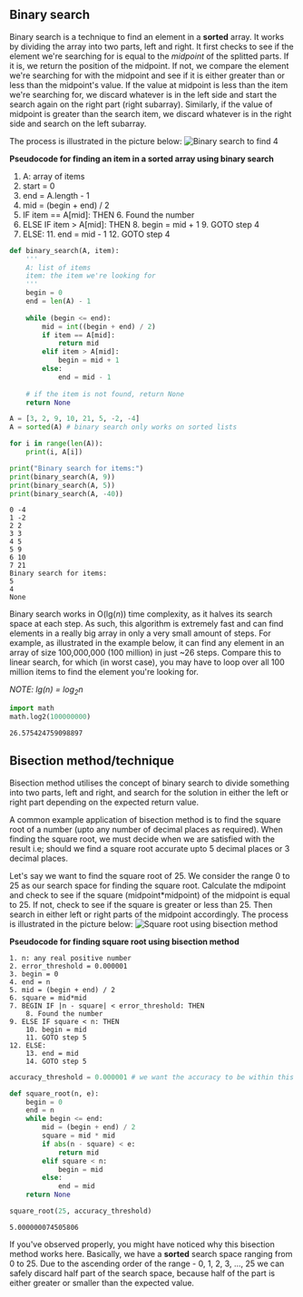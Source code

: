 
## Binary search
Binary search is a technique to find an element in a **sorted** array. It works by dividing the array into two parts, left and right. It first checks to see if the element we're searching for is equal to the *midpoint* of the splitted parts. If it is, we return the position of the midpoint. If not, we compare the element we're searching for with the midpoint and see if it is either greater than or less than the midpoint's value. If the value at midpoint is less than the item we're searching for, we discard whatever is in the left side and start the search again on the right part (right subarray). Similarly, if the value of midpoint is greater than the search item, we discard whatever is in the right side and search on the left subarray.

The process is illustrated in the picture below:
![Binary search to find 4](../media/binary_search.jpg)

**Pseudocode for finding an item in a sorted array using binary search**
1. A: array of items
2. start = 0
3. end = A.length - 1
4. mid = (begin + end) / 2
5. IF item == A[mid]: THEN
    6. Found the number
7. ELSE IF item > A[mid]: THEN
    8. begin = mid + 1
    9. GOTO step 4
10. ELSE:
    11. end = mid - 1
    12. GOTO step 4


```python
def binary_search(A, item):
    '''
    A: list of items
    item: the item we're looking for
    '''
    begin = 0
    end = len(A) - 1
    
    while (begin <= end):
        mid = int((begin + end) / 2)
        if item == A[mid]:
            return mid
        elif item > A[mid]:
            begin = mid + 1
        else:
            end = mid - 1
    
    # if the item is not found, return None
    return None
```


```python
A = [3, 2, 9, 10, 21, 5, -2, -4]
A = sorted(A) # binary search only works on sorted lists

for i in range(len(A)):
    print(i, A[i])

print("Binary search for items:")
print(binary_search(A, 9))
print(binary_search(A, 5))
print(binary_search(A, -40))
```

    0 -4
    1 -2
    2 2
    3 3
    4 5
    5 9
    6 10
    7 21
    Binary search for items:
    5
    4
    None


Binary search works in O(lg(*n*)) time complexity, as it halves its search space at each step. As such, this algorithm is extremely fast and can find elements in a really big array in only a very small amount of steps. For example, as illustrated in the example below, it can find any element in an array of size 100,000,000 (100 million) in just ~26 steps. Compare this to linear search, for which (in worst case), you may have to loop over all 100 million items to find the element you're looking for.

*NOTE: lg(n) = log<sub>2</sub>n*


```python
import math
math.log2(100000000)
```




    26.575424759098897



## Bisection method/technique
Bisection method utilises the concept of binary search to divide something into two parts, left and right, and search for the solution in either the left or right part depending on the expected return value.

A common example application of bisection method is to find the square root of a number (upto any number of decimal places as required). When finding the square root, we must decide when we are satisfied with the result i.e; should we find a square root accurate upto 5 decimal places or 3 decimal places.

Let's say we want to find the square root of 25. We consider the range 0 to 25 as our search space for finding the square root. Calculate the mdipoint and check to see if the square (midpoint\*midpoint) of the midpoint is equal to 25. If not, check to see if the square is greater or less than 25. Then search in either left or right parts of the midpoint accordingly. The process is illustrated in the picture below:
![Square root using bisection method](../media/algorithm_bisection_method.jpg)

**Pseudocode for finding square root using bisection method**
```
1. n: any real positive number
2. error_threshold = 0.000001
3. begin = 0
4. end = n
5. mid = (begin + end) / 2
6. square = mid*mid
7. BEGIN IF |n - square| < error_threshold: THEN
    8. Found the number
9. ELSE IF square < n: THEN
    10. begin = mid
    11. GOTO step 5
12. ELSE:
    13. end = mid
    14. GOTO step 5
```


```python
accuracy_threshold = 0.000001 # we want the accuracy to be within this threshold

def square_root(n, e):
    begin = 0
    end = n
    while begin <= end:
        mid = (begin + end) / 2
        square = mid * mid
        if abs(n - square) < e:
            return mid
        elif square < n:
            begin = mid
        else:
            end = mid
    return None
```


```python
square_root(25, accuracy_threshold)
```




    5.000000074505806



If you've observed properly, you might have noticed why this bisection method works here. Basically, we have a **sorted** search space ranging from 0 to 25. Due to the ascending order of the range - 0, 1, 2, 3, ..., 25 we can safely discard half part of the search space, because half of the part is either greater or smaller than the expected value.
